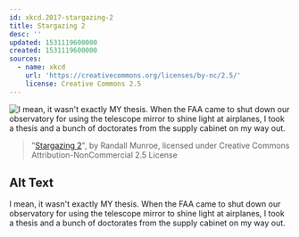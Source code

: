 ```yaml
---
id: xkcd.2017-stargazing-2
title: Stargazing 2
desc: ''
updated: 1531119600000
created: 1531119600000
sources:
  - name: xkcd
    url: 'https://creativecommons.org/licenses/by-nc/2.5/'
    license: Creative Commons 2.5
---
```

![I mean, it wasn't exactly MY thesis. When the FAA came to shut down our observatory for using the telescope mirror to shine light at airplanes, I took a thesis and a bunch of doctorates from the supply cabinet on my way out.](https://imgs.xkcd.com/comics/stargazing_2.png)
> "[Stargazing 2](https://xkcd.com/2017/)", by Randall Munroe, licensed under Creative Commons Attribution-NonCommercial 2.5 License

## Alt Text
I mean, it wasn't exactly MY thesis. When the FAA came to shut down our observatory for using the telescope mirror to shine light at airplanes, I took a thesis and a bunch of doctorates from the supply cabinet on my way out.
